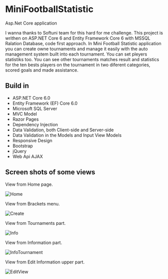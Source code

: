# MiniFootballStatistic

<div>Asp.Net Core application</div>
<p>I wanna thanks to Softuni team for this hard for me challenge. This project is writhen on ASP.NET Core 6 and Entity Framework Core 6 with MSSQL Ralation Database, code first approach.
In Mini Football Statistic application you can create owne tournaments and manage it easily with the auto management system built into each tournament. You can set pleyers statistiks too. You can see other tournaments matches result and statistics for the ten bests players on the tournament in two diferent categories, scored goals and made assistance.
 </p>

<h2>Build in</h2>
<ul>
  <li>ASP.NET Core 6.0</li>
  <li>Entity Framework (EF) Core 6.0</li>
  <li>Microsoft SQL Server</li>
  <li>MVC Model</li>
  <li>Razor Pages</li> 
  <li>Dependency Injection</li>
  <li>Data Validation, both Client-side and Server-side</li>
  <li>Data Validation in the Models and Input View Models</li>
  <li>Responsive Design</li>
  <li>Bootstrap</li>
  <li>jQuery</li>
  <li>Web Api AJAX</li> 
</ul>

<h2>Screen shots of some views</h2>
View from Home page.

![Home](https://user-images.githubusercontent.com/75274983/173399757-d9c5a109-698d-4594-b589-2349c45e12fa.png)

View from Brackets menu.

![Create](https://user-images.githubusercontent.com/75274983/173400068-6bc859c1-7ca3-4399-b1f5-bd4db4f9569e.png)

View from Tournaments part.

![Info](https://user-images.githubusercontent.com/75274983/173400236-7c6a3380-dd10-448a-8cd4-bab0451fe4d7.png)

View from Information part.

![InfoTournament](https://user-images.githubusercontent.com/75274983/173400429-ef5d2ba0-aded-4d67-8c13-c0756e557e25.png)

View from Edit Information upper part.

![EditView](https://user-images.githubusercontent.com/75274983/173400555-ff68831a-77db-4234-99f0-cec925ddc4d5.png)
